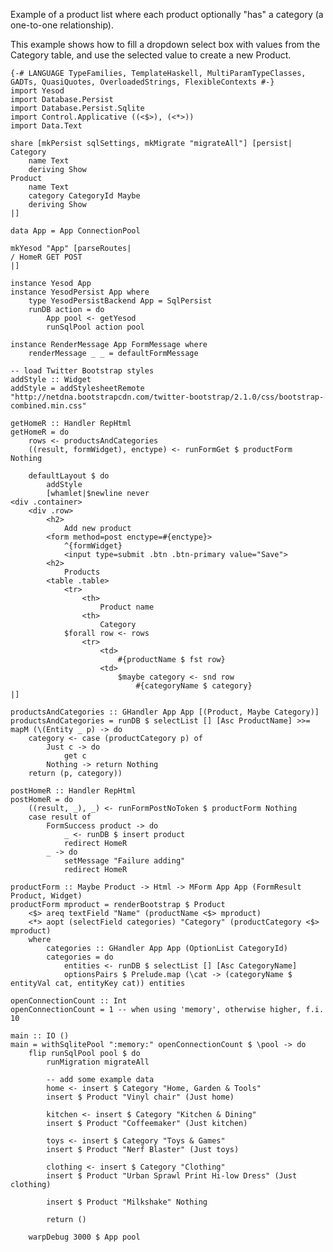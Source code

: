 Example of a product list where each product optionally "has" a category (a one-to-one relationship).

This example shows how to fill a dropdown select box with values from the Category table, and use the selected value to create a new Product.

    {-# LANGUAGE TypeFamilies, TemplateHaskell, MultiParamTypeClasses,
    GADTs, QuasiQuotes, OverloadedStrings, FlexibleContexts #-}
    import Yesod
    import Database.Persist
    import Database.Persist.Sqlite
    import Control.Applicative ((<$>), (<*>))
    import Data.Text
    
    share [mkPersist sqlSettings, mkMigrate "migrateAll"] [persist|
    Category
        name Text
        deriving Show
    Product
        name Text
        category CategoryId Maybe
        deriving Show
    |]
    
    data App = App ConnectionPool
    
    mkYesod "App" [parseRoutes|
    / HomeR GET POST
    |]
    
    instance Yesod App
    instance YesodPersist App where
        type YesodPersistBackend App = SqlPersist
        runDB action = do
            App pool <- getYesod
            runSqlPool action pool
    
    instance RenderMessage App FormMessage where
        renderMessage _ _ = defaultFormMessage
    
    -- load Twitter Bootstrap styles
    addStyle :: Widget
    addStyle = addStylesheetRemote "http://netdna.bootstrapcdn.com/twitter-bootstrap/2.1.0/css/bootstrap-combined.min.css"
    
    getHomeR :: Handler RepHtml
    getHomeR = do
        rows <- productsAndCategories
        ((result, formWidget), enctype) <- runFormGet $ productForm Nothing
    
        defaultLayout $ do
            addStyle
            [whamlet|$newline never
    <div .container>
        <div .row>
            <h2>
                Add new product
            <form method=post enctype=#{enctype}>
                ^{formWidget}
                <input type=submit .btn .btn-primary value="Save">
            <h2>
                Products
            <table .table>
                <tr>
                    <th>
                        Product name
                    <th>
                        Category
                $forall row <- rows
                    <tr>
                        <td>
                            #{productName $ fst row}
                        <td>
                            $maybe category <- snd row
                                #{categoryName $ category}
    |]
    
    productsAndCategories :: GHandler App App [(Product, Maybe Category)]
    productsAndCategories = runDB $ selectList [] [Asc ProductName] >>= mapM (\(Entity _ p) -> do
        category <- case (productCategory p) of
            Just c -> do
                get c
            Nothing -> return Nothing
        return (p, category))                                       
    
    postHomeR :: Handler RepHtml
    postHomeR = do
        ((result, _), _) <- runFormPostNoToken $ productForm Nothing
        case result of 
            FormSuccess product -> do
                _ <- runDB $ insert product
                redirect HomeR
            _ -> do
                setMessage "Failure adding"
                redirect HomeR
    
    productForm :: Maybe Product -> Html -> MForm App App (FormResult Product, Widget)
    productForm mproduct = renderBootstrap $ Product
        <$> areq textField "Name" (productName <$> mproduct)
        <*> aopt (selectField categories) "Category" (productCategory <$> mproduct)
        where
            categories :: GHandler App App (OptionList CategoryId)
            categories = do
                entities <- runDB $ selectList [] [Asc CategoryName]
                optionsPairs $ Prelude.map (\cat -> (categoryName $ entityVal cat, entityKey cat)) entities
    
    openConnectionCount :: Int
    openConnectionCount = 1 -- when using 'memory', otherwise higher, f.i. 10
    
    main :: IO ()
    main = withSqlitePool ":memory:" openConnectionCount $ \pool -> do
        flip runSqlPool pool $ do
            runMigration migrateAll
    
            -- add some example data
            home <- insert $ Category "Home, Garden & Tools"
            insert $ Product "Vinyl chair" (Just home)
    
            kitchen <- insert $ Category "Kitchen & Dining"
            insert $ Product "Coffeemaker" (Just kitchen)
    
            toys <- insert $ Category "Toys & Games"
            insert $ Product "Nerf Blaster" (Just toys)
    
            clothing <- insert $ Category "Clothing"
            insert $ Product "Urban Sprawl Print Hi-low Dress" (Just clothing)
    
            insert $ Product "Milkshake" Nothing
    
            return ()
    
        warpDebug 3000 $ App pool